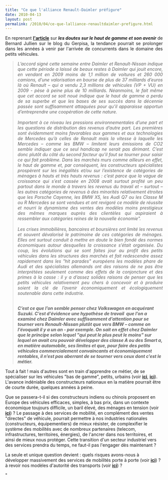 ```yaml
---
title: "Ce que l'alliance Renault-Daimler préfigure"
date: 2010-04-13
layout: post
permalink: /2010/04/ce-que-lalliance-renaultdaimler-prefigure.html
---
```


<p style="text-align: justify">En reprenant <strong><a href="http://leblog.gerpisa.org/node/945" target="_blank">l'article</a></strong> sur <em><strong>les doutes sur le haut de gamme et son avenir</strong></em> de Bernard Jullien sur le blog du Gerpisa, la tendance pourrait se prolonger dans les années à venir par l'arrivée de concurrents dans le domaine des petits véhicules.</p> <blockquote> <p style="text-align: justify"><em>L’accord signé cette semaine entre Daimler et Renault-Nissan indique que cette période a laissé de beaux restes à Daimler qui jouit encore, en vendant en 2009 moins de 1,1 million de voitures et 260 000 camions, d’une valorisation en bourse de plus de 37 milliards d’euros là où Renault – qui a vendu 2,3 millions de véhicules (VP + VU) en 2009 - pèse à peine plus de 10 milliards. Néanmoins, le fait même que cet accord se soit noué indique que le haut de gamme a perdu de sa superbe et que les bases de ses succès dans la décennie passée sont suffisamment attaquées pour qu’il apparaisse opportun d’entreprendre une coopération de cette nature.<br /><br />Importent à ce niveau les pressions environnementales d’une part et les questions de distribution des revenus d’autre part. Les premières sont évidemment moins favorables aux gammes et aux technologies de Mercedes qu’à celles de Renault mais la vitesse à laquelle les Mercedes – comme les BMW – limitent leurs émissions de CO2 semble indiquer que ce seul handicap ne serait pas dirimant. C’est donc plutôt du côté du second facteur qu’il faut se tourner pour saisir ce qui fait problème. Dans les marchés murs comme ailleurs en effet, le haut de gamme et, par conséquent, les constructeurs spécialistes prospèrent sur les inégalités et/ou sur l’existence de catégories de ménages à hauts et très hauts revenus : c’est parce que la vague de croissance qui s’est cassée en 2008 avait surtout profité un peu partout dans le monde à travers les revenus du travail et – surtout – les autres catégories de revenus à des minorités relativement étroites que les Porsche Cayenne, les BMW X5, les Audi Q7 ou les Classe M ou R Mercedes se sont vendues et ont revigoré ce modèle de réussite et nourri le dynamisme des ventes des modèles moins prestigieux des mêmes marques auprès des clientèles qui aspiraient à ressembler aux catégories reines de la nouvelle économie".<br /><br />Les crises immobilières, bancaires et boursières ont limité les revenus et souvent dévalorisé le patrimoine de ces catégories de ménages. Elles ont surtout conduit à mettre en doute le bien fondé des normes économiques autour desquelles la croissance s’était organisée. Du coup, les évolutions qui se sont faites jour au profit des petits véhicules dans les structures des marchés et fait redescendre assez rapidement dans les "hit parades" européens les modèles phare de Audi et des spécialistes allemands ont des raisons de ne pas être interprétées seulement comme des effets de la conjoncture et des primes à la casse : il y a d’assez solides raisons de penser que les petits véhicules relativement peu chers à concevoir et à produire soient la clé de l’avenir économiquement et écologiquement soutenable dans cette industrie. </em></p> <p style=""text-align: justify""><em><br /><strong>C’est ce que l’on semble penser chez Volkswagen en acquérant Suzuki. C’est d’évidence une hypothèse de travail  que l’on a examiné chez Daimler avec suffisamment d’attention pour se tourner vers Renault-Nissan plutôt que vers BMW – comme on l’évoquait il y a un an - par exemple. On sait en effet chez Daimler que le principe selon lequel "qui peut le plus peut le moins" sur lequel on avait cru pouvoir développer des classe A ou des Smart a, en matière automobile, ses limites et que, pour faire des petits véhicules commercialement convaincants et économiquement rentables, il n’est pas aberrant de se tourner vers ceux dont c’est le métier.</strong></em></p></blockquote> <p dir=""ltr"" style=""text-align: justify"">Tout à fait ! mais d'autres sont en train d'apprendre ce métier, de se spécialiser sur les véhicules "bas de gamme", petits, urbains (voir <strong><a href=""/2010/01/pendant-ce-temps-la-a-new-delhi-un-salon-automobile.html"" target=""_blank"">ici</a></strong>, <strong><a href=""/2010/01/qui-sera-capable-de-faire-un-gmp-de-20-kw-au-meilleur-prix-.html"" target=""_blank"">ici</a></strong>). L'avance indéniable des constructeurs nationaux en la matière pourrait être de courte durée, quelques années à peine. </p> <p dir=""ltr"" style=""text-align: justify"">Que se passera-t-il si des constructeurs indiens ou chinois proposent en Europe des véhicules efficaces, simples, à bas prix, dans un contexte économique toujours difficile, un baril élevé, des ménages en tension (voir <strong><a href=""/2010/01/vers-des-voitures-a-tres-bas-prix.html"" target=""_blank"">ici</a></strong>) ? Le passage à des services de mobilité, en complément des ventes "directes" de véhicule, pourrait permettre à nos industries nationales (constructeurs, équipementiers) de mieux résister, de complexifier le système des mobilités avec de nombreux partenaires (telecom, infrastructures, territoires, énergies), de l'ancrer dans nos territoires, et ainsi de mieux nous protéger. Cette transition d'un secteur industriel vers des services prendra du temps, ne faut-il pas l'engager dès maintenant ?</p> <p dir=""ltr"" style=""text-align: justify"">La seule et unique question devient : quels risques avons-nous à développer massivement des services de mobilités porte à porte (voir <strong><a href=""/2009/11/le-passage-de-lobjet-vehicule-aux-services-de-mobilite-une-chance.html"" target=""_blank"">ici</a></strong>) ? à revoir nos modèles d'autorité des transports (voir <strong><a href=""/2009/11/autorite-des-transports-vers-une-revolution.html"" target=""_blank"">ici</a></strong>) ? </p>"